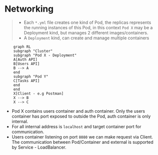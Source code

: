 # Networking

> - Each `*.yml` file creates one kind of Pod, the replicas represents the running instances of this Pod, in this context `Pod X` may be a Deployment kind, but manages 2 different images/containers.
> - A `Deployment` kind, can create and manage multiple containers

```mermaid
    graph RL
    subgraph "Cluster"
    subgraph "Pod X - Deployment"
    A[Auth API]
    B[Users API]
    B --> A
    end
    subgraph "Pod Y"
    C[Tasks API]
    end
    end
    X[Client - e.g Postman]
    X --> B
    X --> C
```

- Pod X contains users container and auth container. Only the users container has port exposed to outside the Pod, auth container is only internal.
- For all internal address is `localhost` and target container port for communication.
- Users container listening on port `8080` we can make request via Client. The communication between Pod/Container and external is supported by Service - LoadBalancer.
